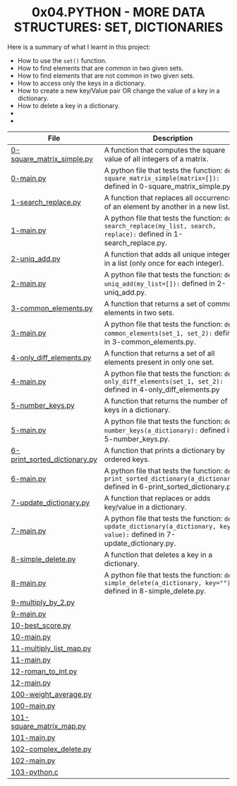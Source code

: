 <h1 align="center">0x04.PYTHON - MORE DATA STRUCTURES: SET, DICTIONARIES</h1>
Here is a summary of what I learnt in this project: 
<ul>
<li>How to use the <code>set()</code> function.</li>
<li>How to find elements that are common in two given sets.</li>
<li>How to find elements that are not common in two given sets.</li>
<li>How to access only the keys in a dictionary.</li>
<li>How to create a new key/Value pair OR change the value of a key in a dictionary.</li>
<li>How to delete a key in a dictionary.</li>
<li></li>
<li></li>
</ul>

|File|Description|
|--|--|
|[0-square_matrix_simple.py](https://github.com/GM-Samuelstein/alx-higher_level_programming/blob/master/0x04-python-more_data_structures/0-square_matrix_simple.py)|A function that computes the square value of all integers of a matrix.|
|[0-main.py](https://github.com/GM-Samuelstein/alx-higher_level_programming/blob/master/0x04-python-more_data_structures/0-main.py)|A python file that tests the function: <code>def square_matrix_simple(matrix=[]):</code> defined in 0-square_matrix_simple.py.|
|[1-search_replace.py](https://github.com/GM-Samuelstein/alx-higher_level_programming/blob/master/0x04-python-more_data_structures/1-search_replace.py)|A function that replaces all occurrences of an element by another in a new list.|
|[1-main.py](https://github.com/GM-Samuelstein/alx-higher_level_programming/blob/master/0x04-python-more_data_structures/1-main.py)|A python file that tests the function: <code>def search_replace(my_list, search, replace):</code> defined in 1-search_replace.py.|
|[2-uniq_add.py](https://github.com/GM-Samuelstein/alx-higher_level_programming/blob/master/0x04-python-more_data_structures/2-uniq_add.py)|A function that adds all unique integers in a list (only once for each integer).|
|[2-main.py](https://github.com/GM-Samuelstein/alx-higher_level_programming/blob/master/0x04-python-more_data_structures/2-main.py)|A python file that tests the function: <code>def uniq_add(my_list=[]):</code> defined in 2-uniq_add.py.|
|[3-common_elements.py](https://github.com/GM-Samuelstein/alx-higher_level_programming/blob/master/0x04-python-more_data_structures/3-common_elements.py)|A function that returns a set of common elements in two sets.|
|[3-main.py](https://github.com/GM-Samuelstein/alx-higher_level_programming/blob/master/0x04-python-more_data_structures/3-main.py)|A python file that tests the function: <code>def common_elements(set_1, set_2):</code> defined in 3-common_elements.py.|
|[4-only_diff_elements.py](https://github.com/GM-Samuelstein/alx-higher_level_programming/blob/master/0x04-python-more_data_structures/4-only_diff_elements.py)|A function that returns a set of all elements present in only one set.|
|[4-main.py](https://github.com/GM-Samuelstein/alx-higher_level_programming/blob/master/0x04-python-more_data_structures/4-main.py)|A python file that tests the function: <code>def only_diff_elements(set_1, set_2):</code> defined in 4-only_diff_elements.py|
|[5-number_keys.py](https://github.com/GM-Samuelstein/alx-higher_level_programming/blob/master/0x04-python-more_data_structures/5-number_keys.py)|A function that returns the number of keys in a dictionary.|
|[5-main.py](https://github.com/GM-Samuelstein/alx-higher_level_programming/blob/master/0x04-python-more_data_structures/5-main.py)|A python file that tests the function: <code>def number_keys(a_dictionary):</code> defined in 5-number_keys.py.|
|[6-print_sorted_dictionary.py](https://github.com/GM-Samuelstein/alx-higher_level_programming/blob/master/0x04-python-more_data_structures/6-print_sorted_dictionary.py)|A function that prints a dictionary by ordered keys.|
|[6-main.py](https://github.com/GM-Samuelstein/alx-higher_level_programming/blob/master/0x04-python-more_data_structures/6-main.py)|A python file that tests the function: <code>def print_sorted_dictionary(a_dictionary):</code> defined in 6-print_sorted_dictionary.py.|
|[7-update_dictionary.py](https://github.com/GM-Samuelstein/alx-higher_level_programming/blob/master/0x04-python-more_data_structures/7-update_dictionary.py)|A function that replaces or adds key/value in a dictionary.|
|[7-main.py](https://github.com/GM-Samuelstein/alx-higher_level_programming/blob/master/0x04-python-more_data_structures/7-main.py)|A python file that tests the function: <code>def update_dictionary(a_dictionary, key, value):</code> defined in 7-update_dictionary.py.|
|[8-simple_delete.py](https://github.com/GM-Samuelstein/alx-higher_level_programming/blob/master/0x04-python-more_data_structures/8-simple_delete.py)|A function that deletes a key in a dictionary.|
|[8-main.py](https://github.com/GM-Samuelstein/alx-higher_level_programming/blob/master/0x04-python-more_data_structures/8-main.py)|A python file that tests the function: <code>def simple_delete(a_dictionary, key=""):</code> defined in 8-simple_delete.py.|
|[9-multiply_by_2.py](https://github.com/GM-Samuelstein/alx-higher_level_programming/blob/master/0x04-python-more_data_structures/9-multiply_by_2.py)||
|[9-main.py](https://github.com/GM-Samuelstein/alx-higher_level_programming/blob/master/0x04-python-more_data_structures/9-main.py)||
|[10-best_score.py](https://github.com/GM-Samuelstein/alx-higher_level_programming/blob/master/0x04-python-more_data_structures/10-best_score.py)||
|[10-main.py](https://github.com/GM-Samuelstein/alx-higher_level_programming/blob/master/0x04-python-more_data_structures/10-main.py)||
|[11-multiply_list_map.py](https://github.com/GM-Samuelstein/alx-higher_level_programming/blob/master/0x04-python-more_data_structures/11-multiply_list_map.py)||
|[11-main.py](https://github.com/GM-Samuelstein/alx-higher_level_programming/blob/master/0x04-python-more_data_structures/11-main.py)||
|[12-roman_to_int.py](https://github.com/GM-Samuelstein/alx-higher_level_programming/blob/master/0x04-python-more_data_structures/12-roman_to_int.py)||
|[12-main.py](https://github.com/GM-Samuelstein/alx-higher_level_programming/blob/master/0x04-python-more_data_structures/12-main.py)||
|[100-weight_average.py](https://github.com/GM-Samuelstein/alx-higher_level_programming/blob/master/0x04-python-more_data_structures/100-weight_average.py)||
|[100-main.py](https://github.com/GM-Samuelstein/alx-higher_level_programming/blob/master/0x04-python-more_data_structures/100-main.py)||
|[101-square_matrix_map.py](https://github.com/GM-Samuelstein/alx-higher_level_programming/blob/master/0x04-python-more_data_structures/101-square_matrix_map.py)||
|[101-main.py](https://github.com/GM-Samuelstein/alx-higher_level_programming/blob/master/0x04-python-more_data_structures/101-main.py)||
|[102-complex_delete.py](https://github.com/GM-Samuelstein/alx-higher_level_programming/blob/master/0x04-python-more_data_structures/102-complex_delete.py)||
|[102-main.py](https://github.com/GM-Samuelstein/alx-higher_level_programming/blob/master/0x04-python-more_data_structures/102-main.py)||
|[103-python.c](https://github.com/GM-Samuelstein/alx-higher_level_programming/blob/master/0x04-python-more_data_structures/103-python.c)||
